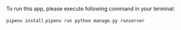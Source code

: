 To run this app, please execute following command in your terminal:

`pipenv install`
`pipenv run python manage.py runserver`